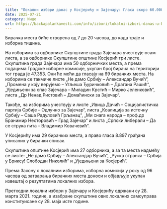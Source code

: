 ```yaml
---
title: "Локални избори данас у Косјерићу и Зајечару: Гласа скоро 60.000 грађана"
date: 2025-07-21
category: Инфо
url: https://backapalankavesti.com/info/izbori/lokalni-izbori-danas-u-kosjericu-i-zajecaru-glasa-skoro-60-000-gradjana/
---
```


Бирачка места биће отворена од 7 до 20 часова, до када траје и изборна тишина.

На изборима за одборнике Скупштине града Зајечара учествује осам листа, а за одборнике Скупштине општине Косјерић три листе. Скупштина града Зајечара има 50 одборничких места, а према подацима Градске изборне комисије, укупан број бирача на територији тог града је 47.353. Они ће моћи да гласају на 69 бирачких места. На изборима се такмиче листе „Не дамо Србију – Александар Вучић“, „Промена у коју верујемо – Угљеша Ђуричковић – Драгана Рашић“, „Уједињени за спас Зајечара – Миладин Крстић – Мирко Јеленковић“, листа „Др Ненад Ристовић – Домаћински за Зајечар“.

Такође, на изборима учествују и листе „Ивица Дачић – Социјалистичка партија Србије – Одлучно за Зајечар“, листа „Коалиција за источну Србију – Саша Радуловић Грљанац“, „Ми снага народа – проф.др Бранимир Несторовић – Град Зајечар“ и листа „Српски либерали – Да се струка пита – Владимир Ковачевић“.

У Косјерићу има 29 бирачких места, а право гласа 8.897 грађана уписаних у бирачки списак.

Скупштина општине Косјерић има 27 одборника, а за та места надмећу се листе: „Не дамо Србију – Александар Вучић“, „Руска странка – Србија у Бриксу! Слободан Николић“ и „Уједињени за Косјерић“.

Према Закону о локалним изборима, изборна комисија у року од 96 часова од затварања бирачких места доноси и објављује укупан извештај о резултатима локалних избора.

Претходни локални избори у Зајечару и Косјерићу одржани су 28. марта 2021. године, а изабране скупштине ових локалних самоуправа конституисане су 28. маја исте године.
